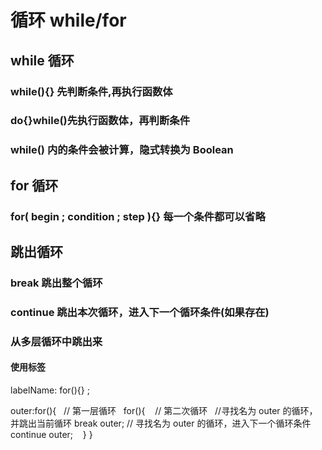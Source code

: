# 循环 while/for

## while 循环

### while(){} 先判断条件,再执行函数体

### do{}while()先执行函数体，再判断条件

### while() 内的条件会被计算，隐式转换为 Boolean

## for 循环

### for( begin ; condition ; step ){} 每一个条件都可以省略

## 跳出循环

### break 跳出整个循环

### continue 跳出本次循环，进入下一个循环条件(如果存在)

### 从多层循环中跳出来

#### 使用标签

labelName: for(){} ;

outer:for(){
  // 第一层循环
  for(){
   // 第二次循环  
//寻找名为 outer 的循环，并跳出当前循环
break outer;
// 寻找名为 outer 的循环，进入下一个循环条件
continue outer; 
  }
}
